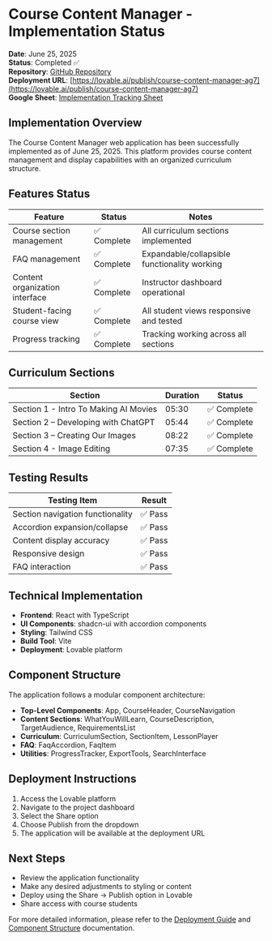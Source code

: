 # Course Content Manager - Implementation Status

**Date**: June 25, 2025  
**Status**: Completed ✅  
**Repository**: [GitHub Repository](https://github.com/dxaginfo/course-content-manager-implementation)  
**Deployment URL**: [https://lovable.ai/publish/course-content-manager-ag7](https://lovable.ai/publish/course-content-manager-ag7)  
**Google Sheet**: [Implementation Tracking Sheet](https://docs.google.com/spreadsheets/d/1q9V17cc8JuqCQXHl1ckv2ZmTsB2tvjIEbC6lWfJvrN8/edit)  

## Implementation Overview

The Course Content Manager web application has been successfully implemented as of June 25, 2025. This platform provides course content management and display capabilities with an organized curriculum structure.

## Features Status

| Feature | Status | Notes |
|---------|--------|-------|
| Course section management | ✅ Complete | All curriculum sections implemented |
| FAQ management | ✅ Complete | Expandable/collapsible functionality working |
| Content organization interface | ✅ Complete | Instructor dashboard operational |
| Student-facing course view | ✅ Complete | All student views responsive and tested |
| Progress tracking | ✅ Complete | Tracking working across all sections |

## Curriculum Sections

| Section | Duration | Status |
|---------|----------|--------|
| Section 1 - Intro To Making AI Movies | 05:30 | ✅ Complete |
| Section 2 – Developing with ChatGPT | 05:44 | ✅ Complete |
| Section 3 – Creating Our Images | 08:22 | ✅ Complete |
| Section 4 - Image Editing | 07:35 | ✅ Complete |

## Testing Results

| Testing Item | Result |
|--------------|--------|
| Section navigation functionality | ✅ Pass |
| Accordion expansion/collapse | ✅ Pass |
| Content display accuracy | ✅ Pass |
| Responsive design | ✅ Pass |
| FAQ interaction | ✅ Pass |

## Technical Implementation

- **Frontend**: React with TypeScript
- **UI Components**: shadcn-ui with accordion components
- **Styling**: Tailwind CSS
- **Build Tool**: Vite
- **Deployment**: Lovable platform

## Component Structure

The application follows a modular component architecture:

- **Top-Level Components**: App, CourseHeader, CourseNavigation
- **Content Sections**: WhatYouWillLearn, CourseDescription, TargetAudience, RequirementsList
- **Curriculum**: CurriculumSection, SectionItem, LessonPlayer
- **FAQ**: FaqAccordion, FaqItem
- **Utilities**: ProgressTracker, ExportTools, SearchInterface

## Deployment Instructions

1. Access the Lovable platform
2. Navigate to the project dashboard
3. Select the Share option
4. Choose Publish from the dropdown
5. The application will be available at the deployment URL

## Next Steps

- Review the application functionality
- Make any desired adjustments to styling or content
- Deploy using the Share -> Publish option in Lovable
- Share access with course students

For more detailed information, please refer to the [Deployment Guide](./deployment-guide.md) and [Component Structure](./component-structure.md) documentation.
